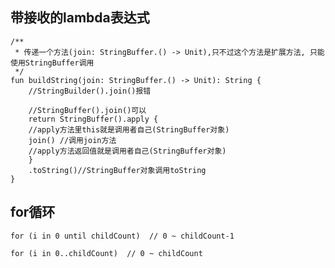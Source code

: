 

## 带接收的lambda表达式

    /**
     * 传递一个方法(join: StringBuffer.() -> Unit),只不过这个方法是扩展方法, 只能使用StringBuffer调用
     */
    fun buildString(join: StringBuffer.() -> Unit): String {
        //StringBuilder().join()报错

        //StringBuffer().join()可以
        return StringBuffer().apply {
        //apply方法里this就是调用者自己(StringBuffer对象)
        join() //调用join方法
        //apply方法返回值就是调用者自己(StringBuffer对象)
        }
        .toString()//StringBuffer对象调用toString
    }



## for循环
    for (i in 0 until childCount)  // 0 ~ childCount-1

    for (i in 0..childCount)  // 0 ~ childCount



